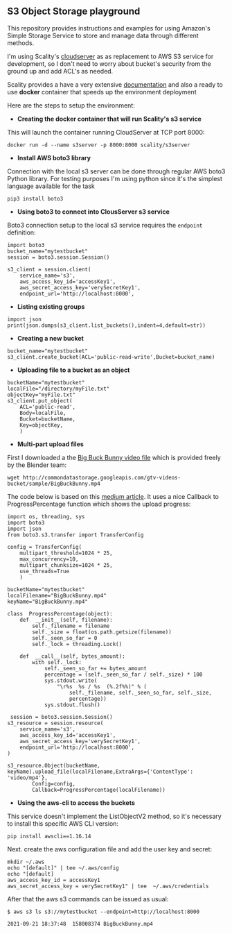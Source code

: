 ## S3 Object Storage playground

This repository provides instructions and examples for using Amazon's Simple Storage Service to store and manage data through different methods.

I'm using Scality's [cloudserver](https://github.com/scality/cloudserver) as as replacement to AWS S3 service for development, so I don't need to worry about bucket's security from the ground up and add ACL's as needed.

Scality provides a have a very extensive [documentation](https://s3-server.readthedocs.io/en/latest/) and also  a ready to use **docker** container that speeds up the environment deployment

Here are the steps to setup the environment:

- **Creating the docker container that will run Scality's s3 service**

This will launch the container running CloudServer at TCP port 8000:<p></p>

``docker run -d --name s3server -p 8000:8000 scality/s3server``

  - **Install AWS boto3 library**

 Connection with the local s3 server can be done through regular AWS boto3 Python library. For testing purposes I'm using python since it's the simplest language available for the task

``pip3 install boto3``

  

- **Using boto3 to connect into ClousServer s3 service**

Boto3 connection setup to the local s3 service requires the ``endpoint`` definition:

  

<pre><code>import boto3
bucket_name="mytestbucket"
session = boto3.session.Session()

s3_client = session.client(
	service_name='s3',
	aws_access_key_id='accessKey1',
	aws_secret_access_key='verySecretKey1',
	endpoint_url='http://localhost:8000',</code></pre>

  - **Listing existing groups**
<pre><code>import json
print(json.dumps(s3_client.list_buckets(),indent=4,default=str))
</code></pre>

- **Creating a new bucket**
<pre><code>bucket_name="mytestbucket"
s3_client.create_bucket(ACL='public-read-write',Bucket=bucket_name)
</code></pre>

- **Uploading file to a bucket as an object**
<pre><code>bucketName="mytestbucket"
localFile="/directory/myFile.txt"
objectKey="myFile.txt"
s3_client.put_object(
	ACL='public-read',
	Body=localFile,
	Bucket=bucketName,
	Key=objectKey,
	)</code></pre>

- **Multi-part upload files**

First I downloaded a the [Big Buck Bunny video file](http://commondatastorage.googleapis.com/gtv-videos-bucket/sample/BigBuckBunny.mp4) which is provided freely by the Blender team:

``wget http://commondatastorage.googleapis.com/gtv-videos-bucket/sample/BigBuckBunny.mp4``

The code below is based on this [medium article](https://medium.com/analytics-vidhya/aws-s3-multipart-upload-download-using-boto3-python-sdk-2dedb0945f11). It uses a nice Callback to ProgressPercentage function which shows the upload progress:

<pre><code>import os, threading, sys
import boto3
import json
from boto3.s3.transfer import TransferConfig

config = TransferConfig(
	multipart_threshold=1024 * 25,
	max_concurrency=10,
	multipart_chunksize=1024 * 25,
	use_threads=True
	)
 
bucketName="mytestbucket"
localFilename="BigBuckBunny.mp4"
keyName="BigBuckBunny.mp4"

class  ProgressPercentage(object):
	def  __init__(self, filename):
		self._filename = filename
		self._size = float(os.path.getsize(filename))
		self._seen_so_far = 0
		self._lock = threading.Lock()

	def  __call__(self, bytes_amount):
		with self._lock:
			self._seen_so_far += bytes_amount
			percentage = (self._seen_so_far / self._size) * 100
			sys.stdout.write(
				"\r%s  %s / %s  (%.2f%%)" % (
					self._filename, self._seen_so_far, self._size,
					percentage))
			sys.stdout.flush()

 session = boto3.session.Session()
s3_resource = session.resource(
	service_name='s3',
	aws_access_key_id='accessKey1',
	aws_secret_access_key='verySecretKey1',
	endpoint_url='http://localhost:8000',
)

s3_resource.Object(bucketName, keyName).upload_file(localFilename,ExtraArgs={'ContentType': 'video/mp4'},
		Config=config,
		Callback=ProgressPercentage(localFilename))</code></pre>



- **Using the aws-cli to access the buckets**

This service doesn't implement the ListObjectV2 method, so it's necessary to install this specific AWS CLI version:
<pre><code>pip install awscli==1.16.14</code></pre>

Next. create the aws configuration file and add the user key and secret:
<pre><code>mkdir ~/.aws
echo "[default]" | tee ~/.aws/config
echo "[default]
aws_access_key_id = accessKey1
aws_secret_access_key = verySecretKey1" | tee  ~/.aws/credentials</code></pre>

After that the aws s3 commands can be issued as usual:

<pre><code>$ aws s3 ls s3://mytestbucket --endpoint=http://localhost:8000

2021-09-21 18:37:48  158008374 BigBuckBunny.mp4</code></pre>

